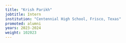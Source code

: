 ```yaml
---
title: "Krish Parikh"
jobtitle: Intern
institution: "Centennial High School, Frisco, Texas"
promoted: alumni
years: 2023-2024
weight: 102023
---
```

